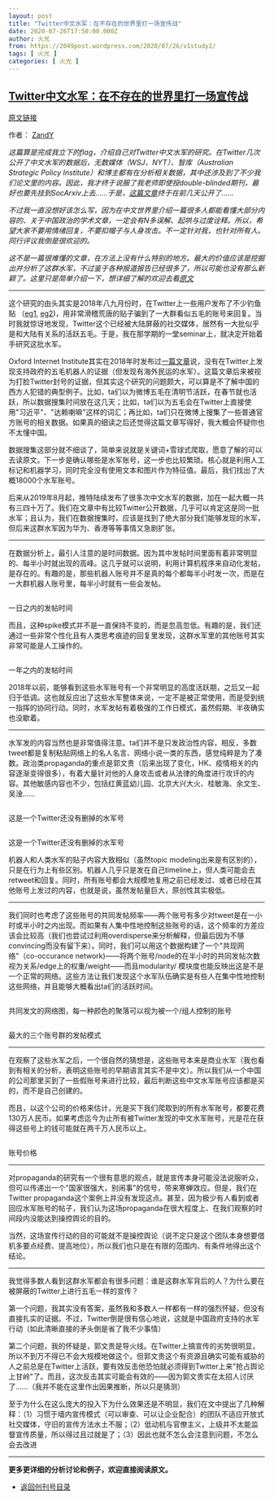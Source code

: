 ```yaml
---
layout: post
title: "Twitter中文水军：在不存在的世界里打一场宣传战"
date: 2020-07-26T17:50:00.000Z
author: 火光
from: https://2049post.wordpress.com/2020/07/26/v1study2/
tags: [ 火光 ]
categories: [ 火光 ]
---
```

<!--1595785800000-->
[Twitter中文水军：在不存在的世界里打一场宣传战](https://2049post.wordpress.com/2020/07/26/v1study2/)
------

<div>
<div class="wp-block-jetpack-markdown"><p><a href="https://matters.news/@andyischaos/twitter%E4%B8%AD%E6%96%87%E6%B0%B4%E5%86%9B-%E5%9C%A8%E4%B8%8D%E5%AD%98%E5%9C%A8%E7%9A%84%E4%B8%96%E7%95%8C%E9%87%8C%E6%89%93%E4%B8%80%E5%9C%BA%E5%AE%A3%E4%BC%A0%E6%88%98-bafyreidf42aclwsen3rjwtqzzyljaebhc7besrhdpelodwp3moi2swgrbi">原文链接</a></p><p>作者： <a href="https://matters.news/@andyischaos">ZandY</a></p><p><em>这篇算是完成我立下的flag，介绍自己对Twitter中文水军的研究。在Twitter几次公开了中文水军的数据后，无数媒体（WSJ、NYT）、智库（Australian Strategic Policy Institute）和博主都有在分析相关数据，其中还涉及到了不少我们论文里的内容。因此，我才终于说服了我老师即使投double-blinded期刊，最好也要先挂到SocArxiv上去&#8230;&#8230;于是，</em><a href="https://osf.io/preprints/socarxiv/6p53v"><em>这篇文章</em></a><em>终于在前几天公开了&#8230;&#8230;</em></p><p><em>不过我一直没想好该怎么写，因为在中文世界里介绍一篇很多人都能看懂大部分内容的、关于中国政治的学术文章，一定会有N多误解、起哄与过度诠释。所以，希望大家不要用情绪回复，不要扣帽子与人身攻击。不一定针对我，也针对所有人。同行评议我倒是很欢迎的。</em></p><p><em>这不是一篇很难懂的文章，在方法上没有什么特别的地方。最大的价值应该是挖掘出并分析了这群水军，不过鉴于各种报道报告已经很多了，所以可能也没有那么新颖了。这里只是简单介绍一下，想详细了解的欢迎去看</em><a href="https://osf.io/preprints/socarxiv/6p53v"><em>原文</em></a></p><hr><p>这个研究的由头其实是2018年八九月份时，在Twitter上一些用户发布了不少钓鱼贴 （<a href="https://twitter.com/tianlan/status/1032114946820124672">eg1</a>, <a href="https://twitter.com/shawnwzhang/status/1031445315155517441">eg2</a>)，用非常滑稽荒唐的贴子骗到了一大群看似五毛的账号来回复。当时我就惊讶地发现，Twitter这个已经被大陆屏蔽的社交媒体，居然有一大批似乎是和大陆有关系的活跃五毛。于是，我在那学期的一堂seminar上，就决定开始着手研究这批水军。</p><p>Oxford Internet Institute其实在2018年时发布过<a href="https://www.tandfonline.com/doi/abs/10.1080/1369118X.2018.1476576">一篇文章</a>说，没有在Twitter上发现支持政府的五毛机器人的证据（但发现有海外民运的水军）。这篇文章后来被视为打脸Twitter封号的证据，但其实这个研究的问题颇大，可以算是不了解中国的西方人犯错的典型例子。比如，ta们以为微博五毛在清明节活跃，在春节就也活跃，所以数据搜集时间放在这几天；比如，ta们以为五毛会在Twitter上直接使用&quot;习近平&quot;、&quot;达赖喇嘛&quot;这样的词汇；再比如，ta们只在微博上搜集了一些普通官方账号的相关数据。如果真的细读之后还觉得这篇文章写得好，我大概会怀疑你也不太懂中国。</p><p>数据搜集这部分就不细谈了，简单来说就是关键词+雪球式爬取，愿意了解的可以去读原文。下一步是确认哪些是水军账号，这一步也比较繁琐。核心就是利用人工标记和机器学习，同时完全没有使用文本和图片作为特征值。最后，我们找出了大概18000个水军账号。</p><p>后来从2019年8月起，推特陆续发布了很多次中文水军的数据，加在一起大概一共有三四十万了。我们在文章中有比较Twitter公开数据，几乎可以肯定这是同一批水军；且认为，我们在数据搜集时，应该是找到了绝大部分我们能够发现的水军，但后来这群水军因为华为、香港等等事情又急剧扩张。</p><hr><p>在数据分析上，最引人注意的是时间数据。因为其中发帖时间里面有着非常明显的、每半小时就出现的高峰。这几乎就可以说明，利用计算机程序来自动化发帖，是存在的。有趣的是，那些机器人账号并不是真的每个都每半小时发一次，而是在一大群机器人账号里，每半小时就有一些会发帖。</p><p><img src="https://assets.matters.news/embed/67aa16ae-28d4-4d9d-abf4-e09eb9391521.png" alt=""></p><p>一日之内的发帖时间</p><p>而且，这种spike模式并不是一直保持不变的，而是忽高忽低。有趣的是，我们还通过一些非常个性化且有人类思考痕迹的回复里发现，这群水军里的其他账号其实非常可能是人工操作的。</p><p><img src="https://assets.matters.news/embed/9032bf4d-3cb9-4f74-9472-a63e0a8a008a.png" alt=""></p><p>一年之内的发帖时间</p><p>2018年以前，能够看到这些水军账号有一个非常明显的高度活跃期，之后又一起归于低调。这也就反应出了这些水军整体来说，一定不是被正常使用，而是受到统一指挥的协同行动。同时，水军发帖有着极强的工作日模式，虽然假期、半夜确实也没歇着。</p><hr><p>水军发的内容当然也是非常值得注意。ta们并不是只发政治性内容，相反，多数tweet都是复制粘贴网络上的名人名言、网络小说一类的东西，感觉纯粹是为了凑数。政治类propaganda的重点是郭文贵（后来出现了变化，HK、疫情相关的内容逐渐变得很多），有着大量针对他的人身攻击或者从法律的角度进行攻讦的内容。其他敏感内容也不少，包括红黄蓝幼儿园、北京大兴大火、桂敏海、余文生、吴淦&#8230;&#8230;</p><p><img src="https://assets.matters.news/embed/ad9eaf91-5cb1-4de4-8e01-47756ae28d71.png" alt=""></p><p>这是一个Twitter还没有删掉的水军号</p><p><img src="https://assets.matters.news/embed/9f131a5e-d885-4cc1-b130-e1b1d574f435.png" alt=""></p><p>这是一个Twitter还没有删掉的水军号</p><p>机器人和人类水军的贴子内容大致相似（虽然topic modeling出来是有区别的），只是在行为上有些区别。机器人几乎只是发在自己timeline上，但人类可能会去retweet和回复。同时，所有账号都会大规模地复用之前已经发过、或者已经在其他账号上发过的内容，也就是说，虽然发帖量巨大，原创性其实极低。</p><hr><p>我们同时也考虑了这些账号的共同发帖频率&#8212;&#8212;两个账号有多少对tweet是在一小时或半小时之内出现。而如果有人集中性地控制这些账号的话，这个频率的方差应该会比较高（我们也尝试过利用overdisperse来分析解释，但最后因为不够convincing而没有留下来）。同时，我们可以用这个数据构建了一个&quot;共现网络&quot;（co-occurance network)&#8212;&#8212;将两个账号/node的在半小时的共同发帖次数视为关系/edge上的权重/weight&#8212;&#8212;而且modularity/ 模块度也能反映出这是不是一个正常的网络。这些方法让我们发现这个水军队伍确实是有些人在集中性地控制这些网络，并且能够大概看出ta们的活跃时间。</p><p><img src="https://assets.matters.news/embed/360d223c-8599-45e6-954e-d33e1a44cad1.png" alt=""></p><p>共同发文的网络图，每一种颜色的聚落可以视为被一个/组人控制的账号</p><p><img src="https://assets.matters.news/embed/3df05252-ba9b-49cb-b092-7a7830767b3d.png" alt=""></p><p>最大的三个账号群的发帖模式</p><hr><p>在观察了这些水军之后，一个很自然的猜想是，这些账号本来是商业水军（我也看到有相关的分析，表明这些账号的早期语言其实不是中文）。所以我们从一个中国的公司那里买到了一些假账号来进行比较，最后判断这些中文水军账号应该都是买的，而不是自己创建的。</p><p>而且，以这个公司的价格来估计，光是买下我们爬取到的所有水军账号，都要花费130万人民币。如果考虑迄今为止所有被Twitter发现的中文水军账号，光是花在获得这些号上的钱可能就在两千万人民币以上。</p><p><img src="https://assets.matters.news/embed/60418625-8311-411b-bd2d-e46edbeb5d6c.png" alt=""></p><p>账号价格</p><hr><p>对propaganda的研究有一个很有意思的观点，就是宣传本身可能没法说服听众，但可以传递出一个&quot;国家很强大，别闹事&quot;的信号，带来寒蝉效应。但是，我们在Twitter propaganda这个案例上并没有发现这点。甚至，因为极少有人看到或者回应水军账号的帖子，我们认为这场propaganda在很大程度上、在我们观察的时间段内没能达到操控舆论的目的。</p><p>当然，这场宣传行动的目的可能就不是操控舆论（说不定只是这个团队本身想要借机多要点经费、提高地位），所以我们也只是在有限的范围内、有条件地得出这个结论。</p><hr><p>我觉得多数人看到这群水军都会有很多问题：谁是这群水军背后的人？为什么要在被屏蔽的Twitter上进行五毛一样的宣传？</p><p>第一个问题，我其实没有答案，虽然我和多数人一样都有一样的强烈怀疑，但没有直接扎实的证据。不过，Twitter倒是很有信心地说，这就是中国政府支持的水军行动（如此清晰直接的矛头倒是省了我不少事情）</p><p>第二个问题，我的怀疑是，郭文贵是导火线。在Twitter上搞宣传的劣势很明显，所以不到万不得已不会大规模地做这个。但郭文贵这个有资源且确实可能有威胁的人之前总是在Twitter上活跃，要有效反击他恐怕就必须得到Twitter上来&quot;抢占舆论上甘岭&quot;了。而且，这次反击其实可能会有效的&#8212;&#8212;因为郭文贵实在太招人讨厌了&#8230;&#8230;（我并不能在这里作出因果推断，所以只是猜测）</p><p>至于为什么在这么庞大的投入下为什么效果还是不明显，我们在文中提出了几种解释：（1）习惯于墙内宣传模式（可以审查、可以让企业配合）的团队不适应开放式社交媒体，守旧的宣传方法水土不服；（2）低动机与官僚主义，上级并不太能监督宣传质量，所以得过且过就是了；（3）因此也就不怎么会注意到问题，不怎么会去改进</p><hr><p><strong>更多更详细的分析讨论和例子，欢迎直接阅读原文。</strong></p></div><nav  class="wp-block-navigation" ><ul class="wp-block-navigation__container"><li class="wp-block-navigation-link"><a class="wp-block-navigation-link__content" href="https://2049post.wordpress.com/v1index/"><span class="wp-block-navigation-link__label">返回创刊号目录</span></a></li></ul></nav>
</div>
